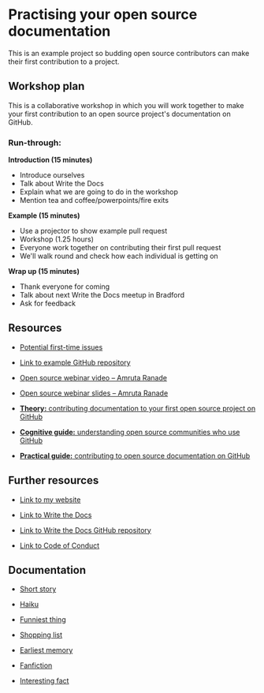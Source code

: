 
<html>
<body>
  <h1>Practising your open source documentation</h1>
  <p>This is an example project so budding open source contributors can make their first contribution to a project.</p>
</body>
</html>

## Workshop plan

This is a collaborative workshop in which you will work together to make your first contribution to an open source project's documentation on GitHub. 

### Run-through: 

**Introduction (15 minutes)**

* Introduce ourselves
* Talk about Write the Docs
* Explain what we are going to do in the workshop
* Mention tea and coffee/powerpoints/fire exits

**Example (15 minutes)**

* Use a projector to show example pull request
* Workshop (1.25 hours)
* Everyone work together on contributing their first pull request
* We'll walk round and check how each individual is getting on

**Wrap up (15 minutes)**

* Thank everyone for coming 
* Talk about next Write the Docs meetup in Bradford
* Ask for feedback


## Resources

* [Potential first-time issues](https://up-for-grabs.net/#/tags/documentation)

* [Link to example GitHub repository](https://github.com/catherineheath/catherineheath.github.io)

* [Open source webinar video – Amruta Ranade](https://www.youtube.com/watch?v=es7V3S4-Pkk&feature=youtu.be)

* [Open source webinar slides – Amruta Ranade](https://docs.google.com/presentation/d/1t9saUV3TDozOXyih6cYhWmesa5qxaOVOd34TfKz8wWM/edit#slide=id.p)

* [**Theory:** contributing documentation to your first open source project on GitHub](https://awaywithwords.co/2018/07/27/first-pull-request-github-open-source/)

* [**Cognitive guide:** understanding open source communities who use GitHub](https://awaywithwords.co/2018/08/02/contribute-open-source-cognitive-guide/)

* [**Practical guide:** contributing to open source documentation on GitHub](https://awaywithwords.co/2018/08/24/contribute-open-source-documentation-github-practical-guide/)

## Further resources

* [Link to my website](http://awaywithwords.co)

* [Link to Write the Docs](https://writethedocs.org)

* [Link to Write the Docs GitHub repository](https://github.com/writethedocs)

* [Link to Code of Conduct](http://www.writethedocs.org/code-of-conduct/)


## Documentation

* [Short story](/subfolder/short-story.md)

* [Haiku](/subfolder/haiku.md)

* [Funniest thing](/subfolder/funniest-thing.md)

* [Shopping list](/subfolder/shopping-list.md)

* [Earliest memory](subfolder//earliest-memory.md)

* [Fanfiction](/subfolder/fanfiction.md)

* [Interesting fact](/subfolder/interesting-fact.md)
